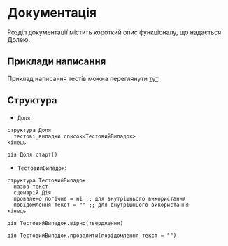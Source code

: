 # Документація

Розділ документації містить короткий опис функціоналу, що надається Долею.

## Приклади написання

Приклад написання тестів можна переглянути [тут](../examples/старт_тест.м).

## Структура

- `Доля`:

```мавка
структура Доля
  тестові_випадки список<ТестовийВипадок>
кінець
```

```мавка
дія Доля.старт()
```

- `ТестовийВипадок`:

```мавка
структура ТестовийВипадок
  назва текст
  сценарій Дія
  провалено логічне = ні ;; для внутрішнього використання
  повідомлення текст = "" ;; для внутрішнього використання
кінець
```

```мавка
дія ТестовийВипадок.вірно(твердження)
```

```мавка
дія ТестовийВипадок.провалити(повідомлення текст = "")
```
